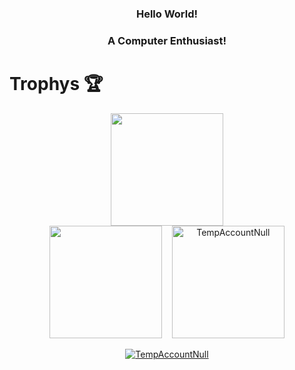 
<h3 align="center">Hello World!<h3> 
<h3 align="center">A Computer Enthusiast!</h3>

# Trophys 🏆
<div align="center">
  <p>
    <img height="180em" src="https://github-readme-stats.vercel.app/api?username=TempAccountNull&show_icons=true&theme=radical&include_all_commits=true&count_private=true" />
    <br/>
    <img height="180em" src="https://github-readme-stats.vercel.app/api/top-langs/?username=TempAccountNull&layout=compact&langs_count=8&theme=radical&count_private=true" />
    &nbsp;&nbsp;
    <img height="180em" src="https://github-readme-streak-stats.herokuapp.com/?user=TempAccountNull&layout=compact&theme=radical&count_private=true" alt="TempAccountNull" /> 
  </p>
    
  <p> 
    <a href="https://github.com/ryo-ma/github-profile-trophy">
      <img src="https://github-trophies.vercel.app/?username=TempAccountNull&theme=radical&margin-w=15&margin-h=15&count_private=true" alt="TempAccountNull" />
    </a>
  </p>
</div> 

